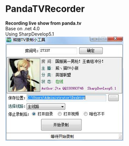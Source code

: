 # PandaTVRecorder
<Strong>Recording live show from panda.tv</Strong></br>
Base on .net 4.0</br>
Using SharpDevelop5.1</br>
<img src="https://github.com/lyzzbhoneyline/PandaTVRecorder/blob/master/a01.jpg?raw=true"/>


